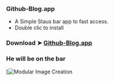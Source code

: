 ### Github-Blog.app
- A Simple Staus bar app to fast access. 
- Double clic to install

### Download ➤ [Github-Blog.app](https://github.com/chris1111/Github-Blog.app/releases/tag/V1)

### He will be on the bar
[![Modular Image Creation](https://i25.servimg.com/u/f25/18/50/18/69/captu517.png)





